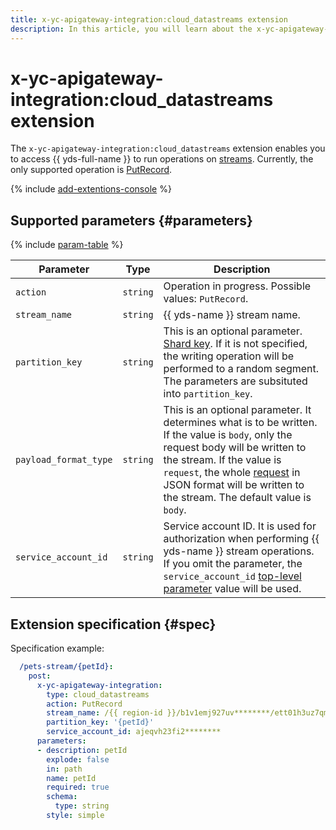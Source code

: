 ```yaml
---
title: x-yc-apigateway-integration:cloud_datastreams extension
description: In this article, you will learn about the x-yc-apigateway-integration:cloud_datastreams extension use cases, supported parameters, and specification.
---
```


# x-yc-apigateway-integration:cloud_datastreams extension

 The `x-yc-apigateway-integration:cloud_datastreams` extension enables you to access {{ yds-full-name }} to run operations on [streams](../../../data-streams/concepts/glossary.md#stream-concepts). Currently, the only supported operation is [PutRecord](../../../data-streams/kinesisapi/methods/putrecord.md). 

{% include [add-extentions-console](../../../_includes/api-gateway/add-extentions-console.md) %}

## Supported parameters {#parameters}

{% include [param-table](../../../_includes/api-gateway/parameters-table.md) %}

Parameter | Type | Description
----|----|----
`action` | `string` | Operation in progress. Possible values: `PutRecord`.
`stream_name` | `string` | {{ yds-name }} stream name.
`partition_key` | `string` | This is an optional parameter. [Shard key](../../../data-streams/concepts/glossary#partition-key). If it is not specified, the writing operation will be performed to a random segment. The parameters are subsituted into `partition_key`.
`payload_format_type` | `string` | This is an optional parameter. It determines what is to be written. If the value is `body`, only the request body will be written to the stream. If the value is `request`, the whole [request](./cloud-functions.md#request_v1) in JSON format will be written to the stream. The default value is `body`.
`service_account_id` | `string` | Service account ID. It is used for authorization when performing {{ yds-name }} stream operations. If you omit the parameter, the `service_account_id` [top-level parameter](./index.md#top-level) value will be used.

## Extension specification {#spec}

Specification example:

```yaml
  /pets-stream/{petId}:
    post:
      x-yc-apigateway-integration:
        type: cloud_datastreams
        action: PutRecord
        stream_name: /{{ region-id }}/b1v1emj927uv********/ett01h3uz7qm********/pets-stream
        partition_key: '{petId}'
        service_account_id: ajeqvh23fi2********
      parameters:
      - description: petId
        explode: false
        in: path
        name: petId
        required: true
        schema:
          type: string
        style: simple
```
